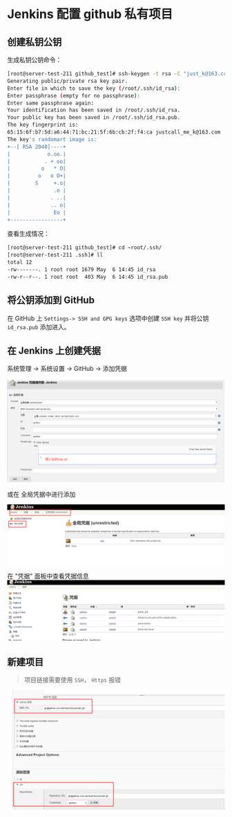 # Jenkins 配置 github 私有项目

## 创建私钥公钥

生成私钥公钥命令：
```bash
[root@server-test-211 github_test]# ssh-keygen -t rsa -C "just_k@163.com"
Generating public/private rsa key pair.
Enter file in which to save the key (/root/.ssh/id_rsa): 
Enter passphrase (empty for no passphrase): 
Enter same passphrase again: 
Your identification has been saved in /root/.ssh/id_rsa.
Your public key has been saved in /root/.ssh/id_rsa.pub.
The key fingerprint is:
65:15:6f:b7:5d:a6:44:71:bc:21:5f:6b:cb:2f:f4:ca justcall_me_k@163.com
The key's randomart image is:
+--[ RSA 2048]----+
|            o.oo.|
|           . + oo|
|          o   * O|
|         o   o O+|
|        S     +.o|
|              .o |
|             . ..|
|             .. o|
|              Eo |
+-----------------+

```

查看生成情况：

```bash
[root@server-test-211 github_test]# cd ~root/.ssh/
[root@server-test-211 .ssh]# ll
total 12
-rw-------. 1 root root 1679 May  6 14:45 id_rsa
-rw-r--r--. 1 root root  403 May  6 14:45 id_rsa.pub

```


## 将公钥添加到 GitHub

在 GitHub 上 `Settings-> SSH and GPG keys` 选项中创建 `SSH key` 并将公钥 `id_rsa.pub` 添加进入。

## 在 Jenkins 上创建凭据

系统管理 -> 系统设置 -> GitHub -> 添加凭据

![private repo](snapshot/jenkins_github_private-repo.png)

或在 全局凭据中进行添加

![credentials](snapshot/jenkins_github_private_repo_credentials1.png)

在 "凭据" 面板中查看凭据信息
![private repo](snapshot/jenkins_github_private_repo_credentials.png)

## 新建项目

> 项目链接需要使用 `SSH`， `Https` 报错

![task](snapshot/jenkins_github_private_repo_task.png)